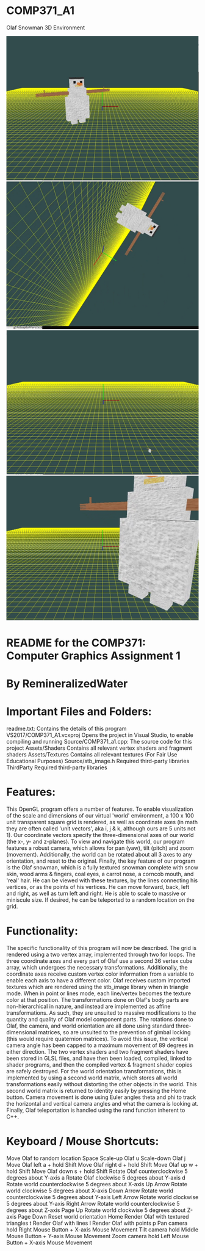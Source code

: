 # COMP371_A1
Olaf Snowman 3D Environment

![alt text](https://github.com/RemineralizedWater/COMP371_A1/blob/master/COMP371A1screenshot1.jpg?raw=true)
![alt text](https://github.com/RemineralizedWater/COMP371_A1/blob/master/COMP371A1screenshot2.jpg?raw=true)
![alt text](https://github.com/RemineralizedWater/COMP371_A1/blob/master/COMP371A1screenshot3.jpg?raw=true)
![alt text](https://github.com/RemineralizedWater/COMP371_A1/blob/master/COMP371A1screenshot4.jpg?raw=true)

README for the COMP371: Computer Graphics Assignment 1
======================================================
By RemineralizedWater
=====================

Important Files and Folders:
============================

readme.txt: 			Contains the details of this program
VS2017/COMP371_A1.vcxproj	Opens the project in Visual Studio, to enable compiling and running
Source/COMP371_a1.cpp:		The source code for this project
Assets/Shaders			Contains all relevant vertex shaders and fragment shaders
Assets/Textures			Contains all relevant textures (For Fair Use Educational Purposes)
Source/stb_image.h		Required third-party libraries
ThirdParty			Required third-party libraries

Features:
=========

This OpenGL program offers a number of features. To enable visualization of the scale and dimensions of our virtual 'world' environment, a 100 x 100 unit transparent square grid is rendered, as well as coordinate axes (in math they are often called 'unit vectors', aka i, j & k, although ours are 5 units not 1). Our coordinate vectors specify the three-dimensional axes of our world (the x-, y- and z-planes). To view and navigate this world, our program features a robust camera, which allows for pan (yaw), tilt (pitch) and zoom (movement). Additionally, the world can be rotated about all 3 axes to any orientation, and reset to the original. Finally, the key feature of our program is the Olaf snowman, which is a fully textured snowman complete with snow skin, wood arms & fingers, coal eyes, a carrot nose, a corncob mouth, and 'real' hair. He can be viewed with these textures, by the lines connecting his vertices, or as the points of his vertices. He can move forward, back, left and right, as well as turn left and right. He is able to scale to massive or miniscule size. If desired, he can be teleported to a random location on the grid.

Functionality:
==============

The specific functionality of this program will now be described. The grid is rendered using a two vertex array, implemented through two for loops. The three coordinate axes and every part of Olaf use a second 36 vertex cube array, which undergoes the necessary transformations. Additionally, the coordinate axes receive custom vertex color information from a variable to enable each axis to have a different color. Olaf receives custom imported textures which are rendered using the stb_image library when in triangle mode. When in point or lines mode, each line/vertex becomes the texture color at that position. The transformations done on Olaf's body parts are non-hierarchical in nature, and instead are implemented as affine transformations. As such, they are unsuited to massive modifications to the quantity and quality of Olaf model component parts. The rotations done to Olaf, the camera, and world orientation are all done using standard three-dimensional matrices, so are unsuited to the prevention of gimbal locking (this would require quaternion matrices). To avoid this issue, the vertical camera angle has been capped to a maximum movement of 89 degrees in either direction. The two vertex shaders and two fragment shaders have been stored in GLSL files, and have then been loaded, compiled, linked to shader programs, and then the compiled vertex & fragment shader copies are safely destroyed. For the world orientation transformations, this is implemented by using a second world matrix, which stores all world transformations easily without distorting the other objects in the world. This second world matrix is returned to identity easily by pressing the Home button. Camera movement is done using Euler angles theta and phi to track the horizontal and vertical camera angles and what the camera is looking at. Finally, Olaf teleportation is handled using the rand function inherent to C++.

Keyboard / Mouse Shortcuts:
===========================

Move Olaf to random location					                        Space
Scale-up Olaf							                                      u
Scale-down Olaf							                                      j
Move Olaf left							                                a + hold Shift
Move Olaf right							                                d + hold Shift
Move Olaf up						                                  	w + hold Shift
Move Olaf down							                                     s + hold Shift
Rotate Olaf counterclockwise 5 degrees about Y-axis		            a
Rotate Olaf clockwise 5 degrees about Y-axis		              	d
Rotate world counterclockwise 5 degrees about X-axis	      	Up Arrow
Rotate world clockwise 5 degrees about X-axis		        	      Down Arrow
Rotate world counterclockwise 5 degrees about Y-axis		      Left Arrow
Rotate world clockwise 5 degrees about Y-axis		          	Right Arrow
Rotate world counterclockwise 5 degrees about Z-axis		       Page Up
Rotate world clockwise 5 degrees about Z-axis			          Page Down
Reset world orientation						                            Home
Render Olaf with textured triangles				                        t
Render Olaf with lines						                                l
Render Olaf with points						                              p
Pan camera							                           hold Right Mouse Button + X-axis Mouse Movement
Tilt camera							                           hold Middle Mouse Button + Y-axis Mouse Movement
Zoom camera							                           hold Left Mouse Button + X-axis Mouse Movement
